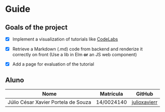 # Guide

## Goals of the project

- [x] Implement a visualization of tutorials like [CodeLabs](https://codelabs.developers.google.com/codelabs/cloud-iot-core-overview/index.html?index=..%2F..%2Findex#0)
- [x] Retrieve a Markdown (.md) code from backend and renderize it correctly on front (Use a lib in Elm **or** an JS web component)
- [x] Add a page for evaluation of the tutorial 


## Aluno
Nome | Matrícula | GitHub
-- | -- | --
Júlio César Xavier Portela de Souza | 14/0024140 | [julioxavierr](https://github.com/julioxavierr)
